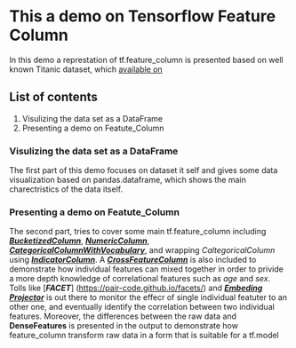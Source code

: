 # This a demo on Tensorflow Feature Column
In this demo a represtation of tf.feature_column is presented based on well known Titanic dataset, which [available on](http://storage.googleapis.com/tf-datasets/titanic/train.csv)

## List of contents
1. Visulizing the data set as a DataFrame
1. Presenting a demo on Featute_Column

### Visulizing the data set as a DataFrame
The first part of this demo focuses on dataset it self and gives some data visualization based on pandas.dataframe, which shows the main charectristics of the data itself.

### Presenting a demo on Featute_Column
The second part, tries to cover some main tf.feature_column including [_**BucketizedColumn**_](https://www.tensorflow.org/api_docs/python/tf/feature_column/bucketized_column), [_**NumericColumn**_](https://www.tensorflow.org/api_docs/python/tf/feature_column/numeric_column), [_**CategoricalColumnWithVocabulary**_](https://www.tensorflow.org/api_docs/python/tf/feature_column/categorical_column_with_vocabulary_list), and wrapping _CaltegoricalColumn_ using [_**IndicatorColumn**_](https://www.tensorflow.org/api_docs/python/tf/feature_column/indicator_column). A [_**CrossFeatureColumn**_](https://www.tensorflow.org/api_docs/python/tf/feature_column/crossed_column) is also included to demonstrate how individual features can mixed together in order to privide a more depth knowledge of correlational features such as _age_ and _sex_.
Tolls like [_**FACET**_] (https://pair-code.github.io/facets/) and [_**Embeding Projector**_](https://projector.tensorflow.org) is out there to monitor the effecr of single individual featuter to an other one, and eventually identify the correlation between two individual features.
Moreover, the differences between the raw data and **DenseFeatures** is presented in the output to demonstrate how feature_column transform raw data in a form that is suitable for a tf.model

